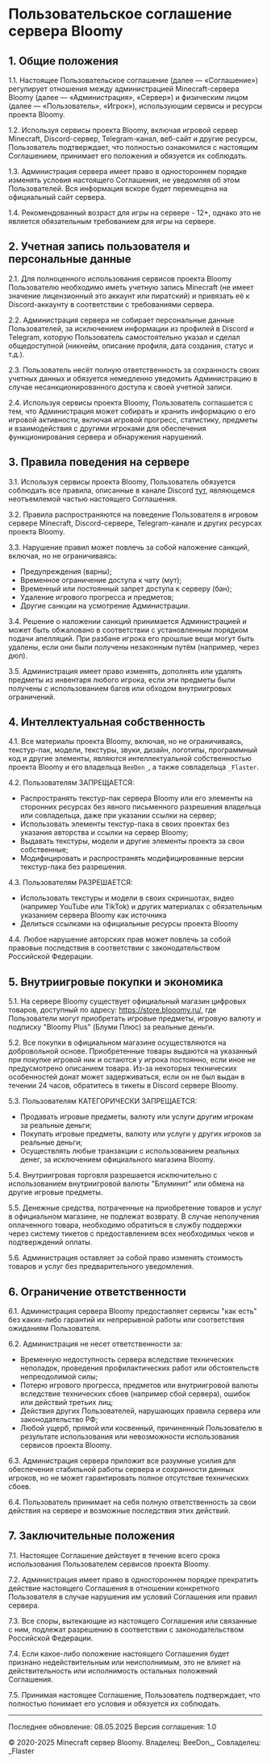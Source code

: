 # Пользовательское соглашение сервера Bloomy

## 1. Общие положения

1.1. Настоящее Пользовательское соглашение (далее — «Соглашение») регулирует отношения между администрацией Minecraft-сервера Bloomy (далее — «Администрация», «Сервер») и физическим лицом (далее — «Пользователь», «Игрок»), использующим сервисы и ресурсы проекта Bloomy.

1.2. Используя сервисы проекта Bloomy, включая игровой сервер Minecraft, Discord-сервер, Telegram-канал, веб-сайт и другие ресурсы, Пользователь подтверждает, что полностью ознакомился с настоящим Соглашением, принимает его положения и обязуется их соблюдать.

1.3. Администрация сервера имеет право в одностороннем порядке изменять условия настоящего Соглашения, не уведомляя об этом Пользователей. Вся информация вскоре будет перемещена на официальный сайт сервера.

1.4. Рекомендованный возраст для игры на сервере - 12+, однако это не является обязательным требованием для игры на сервере.

## 2. Учетная запись пользователя и персональные данные

2.1. Для полноценного использования сервисов проекта Bloomy Пользователю необходимо иметь учетную запись Minecraft (не имеет значение лицензионный это аккаунт или пиратский) и привязать её к Discord-аккаунту в соответствии с требованиями сервера.

2.2. Администрация сервера не собирает персональные данные Пользователей, за исключением информации из профилей в Discord и Telegram, которую Пользователь самостоятельно указал и сделал общедоступной (никнейм, описание профиля, дата создания, статус и т.д.).

2.3. Пользователь несёт полную ответственность за сохранность своих учетных данных и обязуется немедленно уведомить Администрацию в случае несанкционированного доступа к своей учетной записи.

2.4. Используя сервисы проекта Bloomy, Пользователь соглашается с тем, что Администрация может собирать и хранить информацию о его игровой активности, включая игровой прогресс, статистику, предметы и взаимодействия с другими игроками для обеспечения функционирования сервера и обнаружения нарушений.

## 3. Правила поведения на сервере

3.1. Используя сервисы проекта Bloomy, Пользователь обязуется соблюдать все правила, описанные в канале Discord [тут](https://discord.gg/gFjSqK2eq8), являющемся неотъемлемой частью настоящего Соглашения.

3.2. Правила распространяются на поведение Пользователя в игровом сервере Minecraft, Discord-сервере, Telegram-канале и других ресурсах проекта Bloomy.

3.3. Нарушение правил может повлечь за собой наложение санкций, включая, но не ограничиваясь:
- Предупреждения (варны);
- Временное ограничение доступа к чату (мут);
- Временный или постоянный запрет доступа к серверу (бан);
- Удаление игрового прогресса и предметов;
- Другие санкции на усмотрение Администрации.

3.4. Решение о наложении санкций принимается Администрацией и может быть обжаловано в соответствии с установленным порядком подачи апелляций. При разбане игрока его прошлые вещи могут быть удалены, если они были получены незаконным путём (например, через дюп).

3.5. Администрация имеет право изменять, дополнять или удалять предметы из инвентаря любого игрока, если эти предметы были получены с использованием багов или обходом внутриигровых ограничений.

## 4. Интеллектуальная собственность

4.1. Все материалы проекта Bloomy, включая, но не ограничиваясь, текстур-пак, модели, текстуры, звуки, дизайн, логотипы, программный код и другие элементы, являются интеллектуальной собственностью проекта Bloomy и его владельца `BeeDon_`, а также совладельца `_Flaster`.

4.2. Пользователям ЗАПРЕЩАЕТСЯ:
- Распространять текстур-пак сервера Bloomy или его элементы на сторонних ресурсах без явного письменного разрешения владельца или совладельца, даже при указании ссылки на сервер;
- Использовать элементы текстур-пака в своих проектах без указания авторства и ссылки на сервер Bloomy;
- Выдавать текстуры, модели и другие элементы проекта за свои собственные;
- Модифицировать и распространять модифицированные версии текстур-пака без разрешения.

4.3. Пользователям РАЗРЕШАЕТСЯ:
- Использовать текстуры и модели в своих скриншотах, видео (например YouTube или TikTok) и других материалах с обязательным указанием сервера Bloomy как источника
- Делиться ссылками на официальные ресурсы проекта Bloomy

4.4. Любое нарушение авторских прав может повлечь за собой правовые последствия в соответствии с законодательством Российской Федерации.

## 5. Внутриигровые покупки и экономика

5.1. На сервере Bloomy существует официальный магазин цифровых товаров, доступный по адресу: https://store.blooomy.ru/, где Пользователи могут приобретать игровые предметы, игровую валюту и подписку "Bloomy Plus" (Блуми Плюс) за реальные деньги.

5.2. Все покупки в официальном магазине осуществляются на добровольной основе. Приобретенные товары выдаются на указанный при покупке игровой ник и остаются у игрока постоянно, если иное не предусмотрено описанием товара. Из-за некоторых технических особенностей донат может задерживаться, если он не был выдан в течении 24 часов, обратитесь в тикеты в Discord сервере Bloomy.

5.3. Пользователям КАТЕГОРИЧЕСКИ ЗАПРЕЩАЕТСЯ:
- Продавать игровые предметы, валюту или услуги другим игрокам за реальные деньги;
- Покупать игровые предметы, валюту или услуги у других игроков за реальные деньги;
- Осуществлять любые транзакции с использованием реальных денег, за исключением официального магазина Bloomy.

5.4. Внутриигровая торговля разрешается исключительно с использованием внутриигровой валюты "Блуминит" или обмена на другие игровые предметы.

5.5. Денежные средства, потраченные на приобретение товаров и услуг в официальном магазине, не подлежат возврату. В случае неполучения оплаченного товара, необходимо обратиться в службу поддержки через систему тикетов с предоставлением всех необходимых чеков и подтверждений оплаты.

5.6. Администрация оставляет за собой право изменять стоимость товаров и услуг без предварительного уведомления.

## 6. Ограничение ответственности

6.1. Администрация сервера Bloomy предоставляет сервисы "как есть" без каких-либо гарантий их непрерывной работы или соответствия ожиданиям Пользователя.

6.2. Администрация не несет ответственности за:
- Временную недоступность сервера вследствие технических неполадок, проведения профилактических работ или обстоятельств непреодолимой силы;
- Потерю игрового прогресса, предметов или внутриигровой валюты вследствие технических сбоев (например сбой сервера), ошибок или действий третьих лиц;
- Действия других Пользователей, нарушающих правила сервера или законодательство РФ;
- Любой ущерб, прямой или косвенный, причиненный Пользователю в результате использования или невозможности использования сервисов проекта Bloomy.

6.3. Администрация сервера приложит все разумные усилия для обеспечения стабильной работы сервера и сохранности данных игроков, но не может гарантировать полное отсутствие технических сбоев.

6.4. Пользователь принимает на себя полную ответственность за свои действия на сервере и возможные последствия этих действий.

## 7. Заключительные положения

7.1. Настоящее Соглашение действует в течение всего срока использования Пользователем сервисов проекта Bloomy.

7.2. Администрация имеет право в одностороннем порядке прекратить действие настоящего Соглашения в отношении конкретного Пользователя в случае нарушения им условий Соглашения или правил сервера.

7.3. Все споры, вытекающие из настоящего Соглашения или связанные с ним, подлежат разрешению в соответствии с законодательством Российской Федерации.

7.4. Если какое-либо положение настоящего Соглашения будет признано недействительным или неисполнимым, это не влияет на действительность или исполнимость остальных положений Соглашения.

7.5. Принимая настоящее Соглашение, Пользователь подтверждает, что полностью понимает его условия и обязуется их соблюдать.

---

Последнее обновление: 08.05.2025
Версия соглашения: 1.0

© 2020-2025 Minecraft сервер Bloomy. Владелец: BeeDon_, Совладелец: _Flaster
